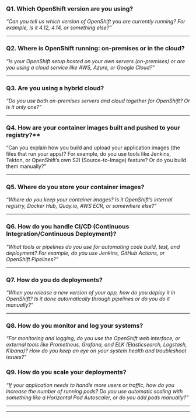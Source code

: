 ### Q1. **Which OpenShift version are you using?**

_“Can you tell us which version of OpenShift you are currently running? For example, is it 4.12, 4.14, or something else?”_

* * *

### Q2. **Where is OpenShift running: on-premises or in the cloud?**

_“Is your OpenShift setup hosted on your own servers (on-premises) or are you using a cloud service like AWS, Azure, or Google Cloud?”_

* * *

### Q3. **Are you using a hybrid cloud?**

_“Do you use both on-premises servers and cloud together for OpenShift? Or is it only one?”_

* * *

### Q4. How are your container images built and pushed to your registry?**
“Can you explain how you build and upload your application images (the files that run your apps)? For example, do you use tools like Jenkins, Tekton, or OpenShift’s own S2I (Source-to-Image) feature? Or do you build them manually?”
* * *

### Q5. **Where do you store your container images?**

_“Where do you keep your container images? Is it OpenShift’s internal registry, Docker Hub, Quay.io, AWS ECR, or somewhere else?”_

* * *

### Q6. **How do you handle CI/CD (Continuous Integration/Continuous Deployment)?**

_“What tools or pipelines do you use for automating code build, test, and deployment? For example, do you use Jenkins, GitHub Actions, or OpenShift Pipelines?”_

* * *

### Q7. **How do you do deployments?**

_“When you release a new version of your app, how do you deploy it in OpenShift? Is it done automatically through pipelines or do you do it manually?”_

* * *

### Q8. **How do you monitor and log your systems?**

_“For monitoring and logging, do you use the OpenShift web interface, or external tools like Prometheus, Grafana, and ELK (Elasticsearch, Logstash, Kibana)? How do you keep an eye on your system health and troubleshoot issues?”_

### Q9. **How do you scale your deployments?**

_“If your application needs to handle more users or traffic, how do you increase the number of running pods? Do you use automatic scaling with something like a Horizontal Pod Autoscaler, or do you add pods manually?”_

* * *

* * *

